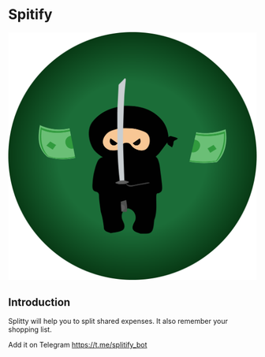 # Spitify
![](https://github.com/AntoRack/splitify/blob/master/Splitty.png)

## Introduction
Splitty will help you to split shared expenses. It also remember your shopping list. 

Add it on Telegram https://t.me/splitify_bot


